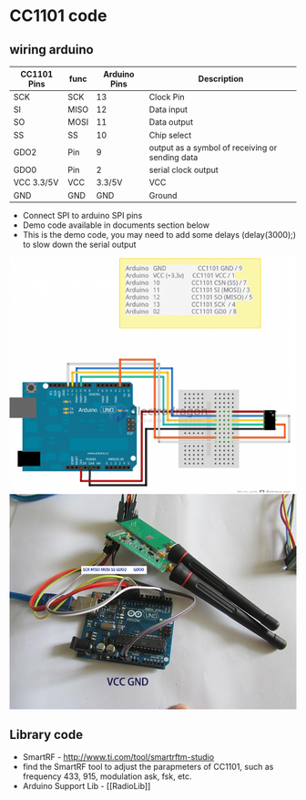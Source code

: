 # CC1101 code

## wiring arduino



| CC1101 Pins | func | Arduino Pins | Description                                     |
| ----------- | ---- | ------------ | ----------------------------------------------- |
| SCK         | SCK  | 13           | Clock Pin                                       |
| SI          | MISO | 12           | Data input                                      |
| SO          | MOSI | 11           | Data output                                     |
| SS          | SS   | 10           | Chip select                                     |
| GDO2        | Pin  | 9            | output as a symbol of receiving or sending data |
| GDO0        | Pin  | 2            | serial clock output                             |
| VCC 3.3/5V  | VCC  | 3.3/5V       | VCC                                             |
| GND         | GND  | GND          | Ground                                          |


* Connect SPI to arduino SPI pins
* Demo code available in documents section below
* This is the demo code, you may need to add some delays (delay(3000);) to slow down the serial output


![](2023-09-05-16-37-37.png)
![](2023-09-05-16-37-57.png)

## Library code 


* SmartRF - http://www.ti.com/tool/smartrftm-studio 
* find the SmartRF tool to adjust the parapmeters of CC1101, such as frequency 433, 915, modulation ask, fsk, etc.
* Arduino Support Lib - [[RadioLib]]

